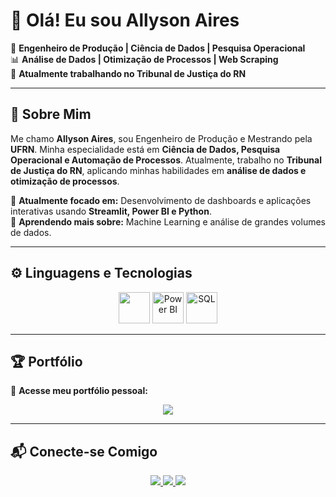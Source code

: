 # 👋 Olá! Eu sou Allyson Aires 

🚀 **Engenheiro de Produção | Ciência de Dados | Pesquisa Operacional**  
📊 **Análise de Dados | Otimização de Processos | Web Scraping**  
📍 **Atualmente trabalhando no Tribunal de Justiça do RN**  

---

## 🚀 Sobre Mim  
Me chamo **Allyson Aires**, sou Engenheiro de Produção e Mestrando pela **UFRN**. Minha especialidade está em **Ciência de Dados, Pesquisa Operacional e Automação de Processos**. Atualmente, trabalho no **Tribunal de Justiça do RN**, aplicando minhas habilidades em **análise de dados e otimização de processos**.

🔭 **Atualmente focado em:** Desenvolvimento de dashboards e aplicações interativas usando **Streamlit, Power BI e Python**.  
🌱 **Aprendendo mais sobre:** Machine Learning e análise de grandes volumes de dados.  

---

## ⚙️ **Linguagens e Tecnologias**  
<div align="center">
  <img src="https://skillicons.dev/icons?i=python,selenium,git,github,html,css,js,sqlite,c,cpp" height="50"/>
  <img src="https://cdn.worldvectorlogo.com/logos/microsoft-power-bi-1.svg" height="50" alt="Power BI"/>
  <img src="https://cdn-icons-png.flaticon.com/512/2772/2772128.png" height="50" alt="SQL"/>
</div>

---

## 🏆 **Portfólio**
🔹 **Acesse meu portfólio pessoal:**  
<div align="center">
  <a href="https://allysonaires.github.io/" target="_blank">
    <img src="https://img.shields.io/badge/-PORTFOLIO-0078D4?style=for-the-badge&logo=github&logoColor=white" />
  </a>
</div>

---

## 📬 **Conecte-se Comigo**  

<div align="center">
  <a href="mailto:allysonaires@gmail.com">
    <img src="https://img.shields.io/badge/Gmail-D14836?style=for-the-badge&logo=gmail&logoColor=white" />
  </a>
  <a href="https://www.linkedin.com/in/allyson-aires-a6a432122/">
    <img src="https://img.shields.io/badge/LinkedIn-0077B5?style=for-the-badge&logo=linkedin&logoColor=white" />
  </a>
  <a href="https://api.whatsapp.com/send?phone=84991068901">
    <img src="https://img.shields.io/badge/WhatsApp-25D366?style=for-the-badge&logo=whatsapp&logoColor=white" />
  </a>
</div>
